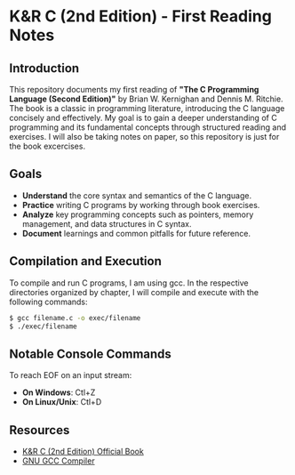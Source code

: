 # K&R C (2nd Edition) - First Reading Notes

## Introduction
This repository documents my first reading of **"The C Programming Language (Second Edition)"** by Brian W. Kernighan and Dennis M. Ritchie. The book is a classic in programming literature, introducing the C language concisely and effectively. My goal is to gain a deeper understanding of C programming and its fundamental concepts through structured reading and exercises. I will also be taking notes on paper, so this repository is just for the book excercises. 

## Goals
- **Understand** the core syntax and semantics of the C language.
- **Practice** writing C programs by working through book exercises.
- **Analyze** key programming concepts such as pointers, memory management, and data structures in C syntax.
- **Document** learnings and common pitfalls for future reference.

## Compilation and Execution
To compile and run C programs, I am using gcc. In the respective directories organized by chapter, I will compile and execute with the following commands:
```sh
$ gcc filename.c -o exec/filename
$ ./exec/filename
```

## Notable Console Commands
To reach EOF on an input stream:
- **On Windows**: Ctl+Z
- **On Linux/Unix**: Ctl+D

## Resources
- [K&R C (2nd Edition) Official Book](https://www.amazon.com/C-Programming-Language-2nd-Edition/dp/0131103628)
- [GNU GCC Compiler](https://gcc.gnu.org/)
